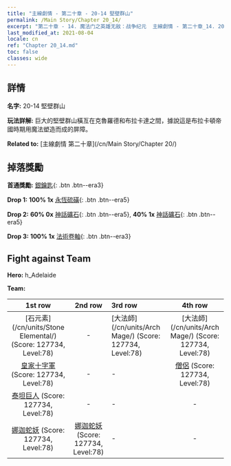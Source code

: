 ```yaml
---
title: "主線劇情 - 第二十章 - 20-14 堅壁群山"
permalink: /Main Story/Chapter 20_14/
excerpt: "第二十章 - 14. 魔法门之英雄无敌：战争纪元  主線劇情 - 第二十章_14. 20-14 堅壁群山"
last_modified_at: 2021-08-04
locale: cn
ref: "Chapter 20_14.md"
toc: false
classes: wide
---
```


## 詳情

 **名字:** 20-14 堅壁群山

 **玩法詳解:** 巨大的堅壁群山橫亙在克魯羅德和布拉卡達之間，據說這是布拉卡頓帝國時期用魔法塑造而成的屏障。

 **Related to:** [主線劇情 第二十章](/cn/Main Story/Chapter 20/)

## 掉落獎勵

 **首通獎勵:** [銀鑰匙](/cn/Items/con_693/){: .btn .btn--era3}

 **Drop 1:** **100% 1x** [永恆硫磺](/cn/Items/mat_71/){: .btn .btn--era5}

 **Drop 2:** **60% 0x** [神話礦石](/cn/Items/mat_61/){: .btn .btn--era5}, **40% 1x** [神話礦石](/cn/Items/mat_61/){: .btn .btn--era5}

 **Drop 3:** **100% 1x** [法術卷軸](/cn/Items/con_694/){: .btn .btn--era3}


## Fight against Team
 **Hero:** h_Adelaide

 **Team:**


  | 1st row | 2nd row | 3rd row | 4th row |
  |:----:|:----:|:----|:----:|
  | [石元素](/cn/units/Stone Elemental/) (Score: 127734, Level:78)  | - | [大法師](/cn/units/Arch Mage/) (Score: 127734, Level:78)  | [大法師](/cn/units/Arch Mage/) (Score: 127734, Level:78)  |
  | [皇家十字軍](/cn/units/Swordsman/) (Score: 127734, Level:78)  | - | - | [僧侶](/cn/units/Monk/) (Score: 127734, Level:78)  |
  | [泰坦巨人](/cn/units/Giant/) (Score: 127734, Level:78)  | - | - | - |
  | [娜迦蛇妖](/cn/units/Naga/) (Score: 127734, Level:78)  | [娜迦蛇妖](/cn/units/Naga/) (Score: 127734, Level:78)  | - | - |


